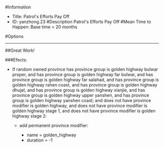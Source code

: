 #Information
 - Title: Patrol's Efforts Pay Off
 - ID: yanzhong.23
#Description
Patrol's Efforts Pay Off
#Mean Time to Happen:
Base time = 20 months

#Options

___
##Great Work!

###Efects:<ul><li>If random owned province has province group is golden highway bulwar proper, and has province group is golden highway far bulwar, and has province group is golden highway far salahad, and has province group is golden highway rahen coast, and has province group is golden highway dhujat, and has province group is golden highway xianjie, and has province group is golden highway upper yanshen, and has province group is golden highway yanshen coast; and does not have province modifier is golden highway, and does not have province modifier is golden highway stage 1, and does not have province modifier is golden highway stage 2:</li><ul><li>add permanent province modifier:</li><ul><li>name = golden_highway</li><li>duration = -1</li></ul></ul></ul>
